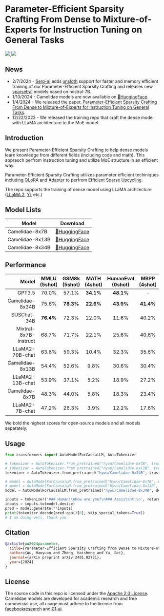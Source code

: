 # Parameter-Efficient Sparsity Crafting From Dense to Mixture-of-Experts for Instruction Tuning on General Tasks

<a href="https://github.com/wuhy68/Parameter-Efficient-MoE/blob/master/LICENSE">
  <img src="https://img.shields.io/badge/Code_License-Apache_2.0-lightblue">
</a>
<a href="https://huggingface.co/hywu">
  <img src="https://img.shields.io/badge/🤗-Huggingface%20Repo-green.svg">
</a>

## News
- 2/7/2024 - [Serp-ai](https://github.com/serp-ai/Parameter-Efficient-MoE) adds [unsloth](https://github.com/serp-ai/unsloth) support for faster and memory efficient training of our Parameter-Efficient Sparsity Crafting and releases new [sparsetral](https://huggingface.co/serpdotai/sparsetral-16x7B-v2) models based on mistral-7B.
- 1/10/2024 - Camelidae models are now available on [🤗HuggingFace](https://huggingface.co/hywu).
- 1/4/2024 - We released the paper, [Parameter-Efficient Sparsity Crafting From Dense to Mixture-of-Experts for Instruction Tuning on General Tasks](https://arxiv.org/abs/2401.02731).
- 12/22/2023 - We released the training repo that craft the dense model with LLaMA architecture to the MoE model.

## Introduction
We present Parameter-Efficient Sparsity Crafting to help dense models learn knowledge from different fields (including code and math). This appraoch perfrom instruction tuning and utilize MoE structure in an efficient way.

Parameter-Efficient Sparsity Crafting utilizes parameter efficient techiniques including [QLoRA](https://arxiv.org/abs/2305.14314) and [Adapter](https://arxiv.org/abs/1902.00751) to perfrom Efficient [Sparse Upcycling](https://arxiv.org/abs/2212.05055).

The repo supports the training of dense model using LLaMA architecture ([LLaMA 2](https://arxiv.org/abs/2307.09288), [Yi](https://huggingface.co/01-ai), etc.)

## Model Lists
| Model | Download  
|---|---
Camelidae-8x7B   | [🤗HuggingFace](https://huggingface.co/hywu/Camelidae-8x7B)
Camelidae-8x13B  | [🤗HuggingFace](https://huggingface.co/hywu/Camelidae-8x13B)
Camelidae-8x34B  | [🤗HuggingFace](https://huggingface.co/hywu/Camelidae-8x34B) 

## Performance
| Model | MMLU (5shot) | GSM8k (5shot) | MATH (4shot) | HumanEval (0shot) | MBPP (4shot) | HellaSwag (10shot) | TriviaQA (0shot) |
|----------------------:|:------------:|:-------------:|:------------:|:-----------------:|:------------:|:------------------:|:----------------:|
| GPT3.5 | 70.0% | 57.1% | **34.1%** | **48.1%** | - | 85.5% | - |
| Camelidae-8x34B | 75.6% | **78.3%** | **22.6%** | **43.9%** | **41.4%** | 85.3% | **63.4%** |
| SUSChat-34B | **76.4%** | 72.3% | 22.0% | 11.6% | 40.2% | 83.9% | 56.1% |
| Mixtral-8x7B-instruct | 68.7% | 71.7% | 22.1% | 25.6% | 40.6% | **86.5%** | 57.7% |
| LLaMA2-70B-chat | 63.8% | 59.3% | 10.4% | 32.3% | 35.6% | 84.8% | 63.0% |
| Camelidae-8x13B | 54.4% | 52.6% | 9.8% | 30.6% | 30.4% | 82.5% | 59.4% |
| LLaMA2-13B-chat | 53.9% | 37.1% | 5.2% | 18.9% | 27.2% | 81.9% | 55.0% |
| Camelidae-8x7B | 48.3% | 44.0% | 5.8% | 18.3% | 23.4% | 79.2% | 51.0% |
| LLaMA2-7B-chat | 47.2% | 26.3% | 3.9% | 12.2% | 17.6% | 78.6% | 46.4% |

We bold the highest scores for open-source models and all models separately.


## Usage
```python
from transformers import AutoModelForCausalLM, AutoTokenizer

# tokenizer = AutoTokenizer.from_pretrained("hywu/Camelidae-8x7B", trust_remote_code=True)
# tokenizer = AutoTokenizer.from_pretrained("hywu/Camelidae-8x13B", trust_remote_code=True)
tokenizer = AutoTokenizer.from_pretrained("hywu/Camelidae-8x34B", trust_remote_code=True)

# model = AutoModelForCausalLM.from_pretrained("hywu/Camelidae-8x7B", device_map="auto", trust_remote_code=True).eval()
# model = AutoModelForCausalLM.from_pretrained("hywu/Camelidae-8x13B", device_map="auto", trust_remote_code=True).eval()
model = AutoModelForCausalLM.from_pretrained("hywu/Camelidae-8x34B", device_map="auto", trust_remote_code=True).eval()

inputs = tokenizer('### Human:\nHow are you?\n### Assistant:\n', return_tensors='pt')
inputs = inputs.to(model.device)
pred = model.generate(**inputs)
print(tokenizer.decode(pred.cpu()[0], skip_special_tokens=True))
# I am doing well, thank you.
```

## Citation
```bibtex
@article{wu2024parameter,
  title={Parameter-Efficient Sparsity Crafting from Dense to Mixture-of-Experts for Instruction Tuning on General Tasks},
  author={Wu, Haoyuan and Zheng, Haisheng and Yu, Bei},
  journal={arXiv preprint arXiv:2401.02731},
  year={2024}
}
```

## License
The source code in this repo is licensed under the [Apache 2.0 License](https://github.com/wuhy68/Parameter-Efficient-MoE/blob/master/LICENSE). Camelidae models are developed for academic research and free commercial use, all usage must adhere to the license from [facebookresearch](https://github.com/facebookresearch/llama/blob/main/LICENSE) and [01-ai](https://github.com/01-ai/Yi/blob/main/MODEL_LICENSE_AGREEMENT.txt).
